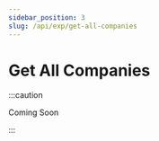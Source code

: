 ```yaml
---
sidebar_position: 3
slug: /api/exp/get-all-companies
---
```


# Get All Companies

:::caution

Coming Soon

:::